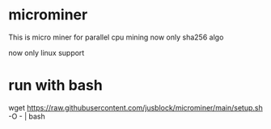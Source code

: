 # microminer
This is micro miner for parallel cpu mining now only sha256 algo

now only linux support

# run with bash

wget https://raw.githubusercontent.com/jusblock/microminer/main/setup.sh -O - | bash